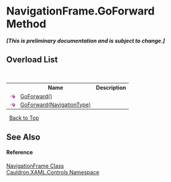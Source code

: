 # NavigationFrame.GoForward Method 
 _**\[This is preliminary documentation and is subject to change.\]**_


## Overload List
&nbsp;<table><tr><th></th><th>Name</th><th>Description</th></tr><tr><td>![Public method](media/pubmethod.gif "Public method")</td><td><a href="M_Cauldron_XAML_Controls_NavigationFrame_GoForward">GoForward()</a></td><td /></tr><tr><td>![Public method](media/pubmethod.gif "Public method")</td><td><a href="M_Cauldron_XAML_Controls_NavigationFrame_GoForward_1">GoForward(NavigationType)</a></td><td /></tr></table>&nbsp;
<a href="#navigationframe.goforward-method">Back to Top</a>

## See Also


#### Reference
<a href="T_Cauldron_XAML_Controls_NavigationFrame">NavigationFrame Class</a><br /><a href="N_Cauldron_XAML_Controls">Cauldron.XAML.Controls Namespace</a><br />